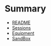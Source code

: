 # Summary

* [README](README.md)
* [Sessions](Sessions.md)
* [Equipment](Equipment.md)
* [SandBox](Sandbox.md)


